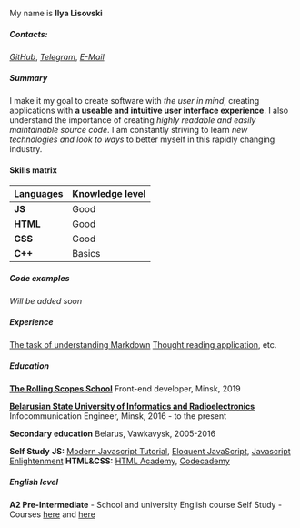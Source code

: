 My name is **Ilya Lisovski**
##### Contacts:
[*GitHub*](https://github.com/ez4navi), [*Telegram*](https://t.me/IlyushqaLis), [*E-Mail*](mailto:Ilya.Lisovski@yandex.ru)
##### Summary
 I make it my goal to create software with *the user in mind*, creating applications with **a useable and intuitive user interface experience**. I also understand the importance of creating *highly readable and easily maintainable source code*. I am constantly striving to learn *new technologies and look to ways* to better myself in this rapidly changing industry. 
#### Skills matrix
Languages | Knowledge level 
------------ | -------------  
**JS** | Good 
**HTML** | Good
**CSS** | Good
**C++** | Basics
##### Code examples
*Will be added soon*
##### Experience
[The task of understanding Markdown](https://ez4navi.github.io/rsschool-2019Q1-cv/cv)
[Thought reading application](http://www.quickmeme.com/img/84/845ad58d91b2a929f36ef1bcff7513a987eddd1ad876cc4995c59fb995b26359.jpg), etc.
##### Education
[**The Rolling Scopes School**](https://school.rollingscopes.com/) Front-end developer, Minsk, 2019

[**Belarusian State University of Informatics and Radioelectronics**](https://www.bsuir.by/en/) Infocommunication Engineer, Minsk, 2016 - to the present

**Secondary education** Belarus, Vawkavysk, 2005-2016

**Self Study**
**JS:** [Modern Javascript Tutorial](http://learn.javascript.ru/), [Eloquent JavaScript](http://eloquentjavascript.net/), [Javascript Enlightenment](http://javascriptenlightenment.com/)
**HTML&CSS:** [HTML Academy](http://htmlacademy.ru), [Codecademy](https://www.codecademy.com)
##### English level
**A2 Pre-Intermediate** - School and university English course
Self Study - Courses [here](https://www.duolingo.com/) and [here](https://lingualeo.com/)

 

